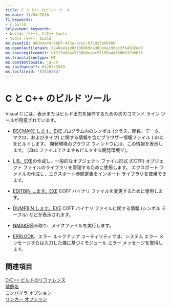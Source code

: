 ```yaml
---
title: C と C++ のビルド ツール
ms.date: 11/04/2016
f1_keywords:
- c.build
helpviewer_keywords:
- builds [C++], C/C++ tools
- tools [C++], build
ms.assetid: 48d9daf4-6bbf-473a-8ce2-bf2923b69f80
ms.openlocfilehash: 8240ee91d0318b969ba36cedac9dbc3f645d2ed8
ms.sourcegitcommit: bff17488ac5538b8eaac57156a4d6f06b37d6b7f
ms.translationtype: MT
ms.contentlocale: ja-JP
ms.lasthandoff: 03/05/2019
ms.locfileid: "57416764"
---
```

# <a name="cc-build-tools"></a>C と C++ のビルド ツール

Visual C には、表示またはビルド出力を操作するための次のコマンド ライン ツールが用意されています。

- [BSCMAKE します。EXE](../../build/reference/bscmake-reference.md)プログラム内のシンボル (クラス、関数、データ、マクロ、およびタイプ) に関する情報を含むブラウザー情報ファイル (.bsc) をビルドします。 開発環境のブラウズ ウィンドウには、この情報を表示します。 (.Bsc ファイルできますもビルドする開発環境で)。

- [LIB。EXE](../../build/reference/lib-reference.md)の作成し、一般的なオブジェクト ファイル形式 (COFF) オブジェクト ファイルのライブラリを管理するために使用します。 エクスポート ファイルの作成し、エクスポート参照定義をインポート ライブラリを使用できます。

- [EDITBIN します。EXE](../../build/reference/editbin-reference.md) COFF バイナリ ファイルを変更するために使用します。

- [DUMPBIN します。EXE](../../build/reference/dumpbin-reference.md) COFF バイナリ ファイルに関する情報 (シンボル テーブル) などが表示されます。

- [NMAKE](../../build/nmake-reference.md)読み取り、メイクファイルを実行します。

- [ERRLOOK](../../build/reference/value-edit-control.md)、エラー ルックアップ ユーティリティでは、システム エラー メッセージまたは入力した値に基づくモジュール エラー メッセージを取得します。

## <a name="see-also"></a>関連項目

[C/C++ ビルドのリファレンス](../../build/reference/c-cpp-building-reference.md)<br/>
[装飾名](../../build/reference/decorated-names.md)<br/>
[コンパイラ オプション](../../build/reference/compiler-options.md)<br/>
[リンカー オプション](../../build/reference/linker-options.md)
